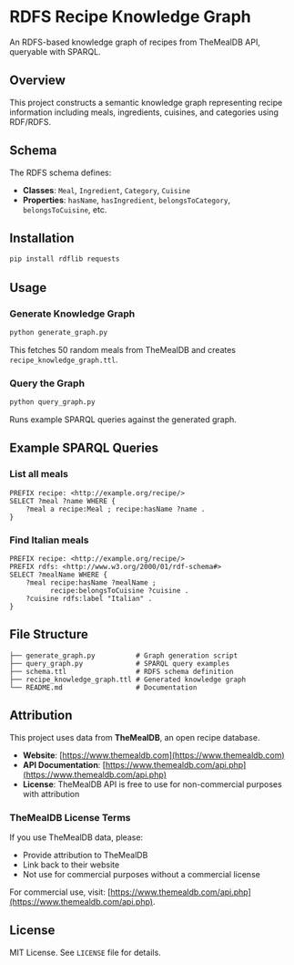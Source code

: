 # RDFS Recipe Knowledge Graph

An RDFS-based knowledge graph of recipes from TheMealDB API, queryable with SPARQL.

## Overview

This project constructs a semantic knowledge graph representing recipe information including meals, ingredients, cuisines, and categories using RDF/RDFS.

## Schema

The RDFS schema defines:
- **Classes**: `Meal`, `Ingredient`, `Category`, `Cuisine`
- **Properties**: `hasName`, `hasIngredient`, `belongsToCategory`, `belongsToCuisine`, etc.

## Installation

```bash
pip install rdflib requests
```

## Usage

### Generate Knowledge Graph
```bash
python generate_graph.py
```
This fetches 50 random meals from TheMealDB and creates `recipe_knowledge_graph.ttl`.

### Query the Graph
```bash
python query_graph.py
```
Runs example SPARQL queries against the generated graph.

## Example SPARQL Queries

### List all meals
```sparql
PREFIX recipe: <http://example.org/recipe/>
SELECT ?meal ?name WHERE {
    ?meal a recipe:Meal ; recipe:hasName ?name .
}
```

### Find Italian meals
```sparql
PREFIX recipe: <http://example.org/recipe/>
PREFIX rdfs: <http://www.w3.org/2000/01/rdf-schema#>
SELECT ?mealName WHERE {
    ?meal recipe:hasName ?mealName ;
          recipe:belongsToCuisine ?cuisine .
    ?cuisine rdfs:label "Italian" .
}
```

## File Structure

```
├── generate_graph.py          # Graph generation script
├── query_graph.py             # SPARQL query examples
├── schema.ttl                 # RDFS schema definition
├── recipe_knowledge_graph.ttl # Generated knowledge graph
└── README.md                  # Documentation
```

## Attribution

This project uses data from **TheMealDB**, an open recipe database.

- **Website**: [https://www.themealdb.com](https://www.themealdb.com)
- **API Documentation**: [https://www.themealdb.com/api.php](https://www.themealdb.com/api.php)
- **License**: TheMealDB API is free to use for non-commercial purposes with attribution

### TheMealDB License Terms
If you use TheMealDB data, please:
- Provide attribution to TheMealDB
- Link back to their website
- Not use for commercial purposes without a commercial license

For commercial use, visit: [https://www.themealdb.com/api.php](https://www.themealdb.com/api.php).

## License

MIT License. See `LICENSE` file for details.